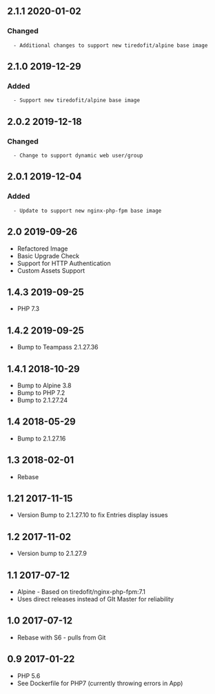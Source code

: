 ## 2.1.1 2020-01-02 <dave at tiredofit dot ca>

   ### Changed
      - Additional changes to support new tiredofit/alpine base image


## 2.1.0 2019-12-29 <dave at tiredofit dot ca>

   ### Added
      - Support new tiredofit/alpine base image


## 2.0.2 2019-12-18 <dave at tiredofit dot ca>

   ### Changed
      - Change to support dynamic web user/group


## 2.0.1 2019-12-04 <dave at tiredofit dot ca>

   ### Added
      - Update to support new nginx-php-fpm base image


## 2.0  2019-09-26 <dave at tiredofit dot ca>

* Refactored Image
* Basic Upgrade Check
* Support for HTTP Authentication
* Custom Assets Support

## 1.4.3 2019-09-25 <dave at tiredofit dot ca>

* PHP 7.3

## 1.4.2 2019-09-25 <dave at tiredofit dot ca>

* Bump to Teampass 2.1.27.36

## 1.4.1 2018-10-29 <dave at tiredofit dot ca>

* Bump to Alpine 3.8
* Bump to PHP 7.2
* Bump to 2.1.27.24

## 1.4 2018-05-29 <dave at tiredofit dot ca>

* Bump to 2.1.27.16

## 1.3 2018-02-01 <dave at tiredofit dot ca>

* Rebase
    
## 1.21 2017-11-15 <dave at tiredofit dot ca>

* Version Bump to 2.1.27.10 to fix Entries display issues

## 1.2 2017-11-02 <dave at tiredofit dot ca>

* Version bump to 2.1.27.9

## 1.1 2017-07-12 <dave at tiredofit dot ca>

* Alpine - Based on tiredofit/nginx-php-fpm:7.1
* Uses direct releases instead of GIt Master for reliability

## 1.0 2017-07-12 <dave at tiredofit dot ca>

* Rebase with S6 - pulls from Git

## 0.9 2017-01-22 <dave at tiredofit dot ca>

* PHP 5.6
* See Dockerfile for PHP7 (currently throwing errors in App)

